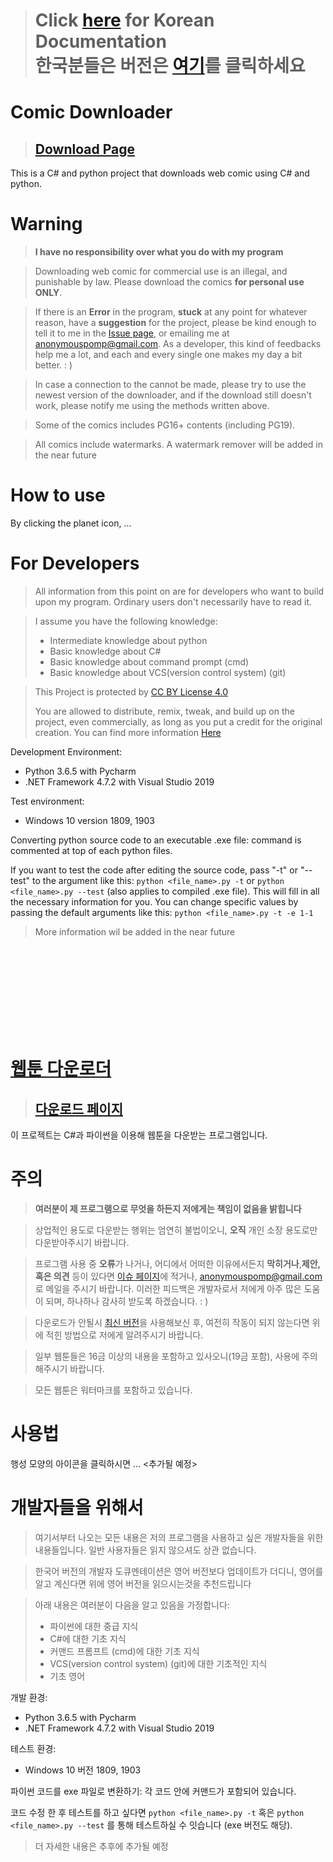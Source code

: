 ># Click [here](#kor) for Korean Documentation<br>한국분들은 버전은 [여기](#kor)를 클릭하세요

# Comic Downloader

> ## [Download Page](https://github.com/AnonymousPomp/Comic-Downloader/releases/)

This is a C# and python project that downloads web comic using C# and python.

# Warning
>**I have no responsibility over what you do with my program**

>Downloading web comic for commercial use is an illegal, and punishable by law. Please download the comics **for personal use ONLY**.

>If there is an **Error** in the program, **stuck** at any point for whatever reason, have a **suggestion** for the project, please be kind enough to tell it to me in the [Issue page](https://github.com/AnonymousPomp/Comic-Downloader/issues), or emailing me at <anonymouspomp@gmail.com>. As a developer, this kind of  feedbacks help me a lot, and each and every single one makes my day a bit better. : )

>In case a connection to the cannot be made, please try to use the newest version of the downloader, and if the download still doesn't work, please notify me using the methods written above.

>Some of the comics includes PG16+ contents (including PG19).

>All comics include watermarks. A watermark remover will be added in the near future

# How to use
By clicking the planet icon, ...

# For Developers
>All information from this point on are for developers who want to build upon my program. Ordinary users don't necessarily have to read it.

>I assume you have the following knowledge:
>- Intermediate knowledge about python
>- Basic knowledge about C#
>- Basic knowledge about command prompt (cmd)
>- Basic knowledge about VCS(version control system) (git)

>This Project is protected by [CC BY License 4.0](https://creativecommons.org/licenses/by/4.0/)
>
>You are allowed to distribute, remix, tweak, and build up on the project, even commercially, as long as you put a credit for the original creation.
You can find more information [Here](https://en.wikipedia.org/wiki/Creative_Commons_license#Types_of_licenses)


Development Environment:
- Python 3.6.5 with Pycharm
- .NET Framework 4.7.2 with Visual Studio 2019

Test environment:
- Windows 10 version 1809, 1903

Converting python source code to an executable .exe file: command is commented at top of each python files.

If you want to test the code after editing the source code, pass "-t" or "--test" to the argument like this: `python <file_name>.py -t` or `python <file_name>.py --test` (also applies to compiled .exe file). This will fill in all the necessary information for you. You can change specific values by passing the default arguments like this: `python <file_name>.py -t -e 1-1`

>More information wil be added in the near future

<br>
<br>
<br>
<br>
<br>
<br>
<br>
<br>

# [웹툰 다운로더](#kor)
> ## [다운로드 페이지](https://github.com/AnonymousPomp/Comic-Downloader/releases/)

이 프로젝트는 C#과 파이썬을 이용해 웹툰을 다운받는 프로그램입니다.

# 주의
>**여러분이 제 프로그램으로 무엇을 하든지 저에게는 책임이 없음을 밝힙니다**

>상업적인 용도로 다운받는 행위는 엄연히 불법이오니, **오직** 개인 소장 용도로만 다운받아주시기 바랍니다.

>프로그램 사용 중 **오류**가 나거나, 어디에서 어떠한 이유에서든지 **막히거나**,**제안, 혹은 의견** 등이 있다면 [이슈 페이지](https://github.com/AnonymousPomp/Comic-Downloader/issues)에 적거나, <anonymouspomp@gmail.com>로 메일을 주시기 바랍니다. 이러한 피드백은 개발자로서 저에게 아주 많은 도움이 되며, 하나하나 감사히 받도록 하겠습니다. : )

>다운로드가 안될시 [최신 버전](https://github.com/AnonymousPomp/Comic-Downloader/releases/latest)을 사용해보신 후, 여전히 작동이 되지 않는다면 위에 적힌 방법으로 저에게 알려주시기 바랍니다.

>일부 웹툰들은 16금 이상의 내용을 포함하고 있사오니(19금 포함), 사용에 주의해주시기 바랍니다.

>모든 웹툰은 워터마크를 포함하고 있습니다.

# 사용법
행성 모양의 아이콘을 클릭하시면 ... <추가될 예정>

# 개발자들을 위해서
>여기서부터 나오는 모든 내용은 저의 프로그램을 사용하고 싶은 개발자들을 위한 내용들입니다. 일반 사용자들은 읽지 않으셔도 상관 없습니다.

>한국어 버전의 개발자 도큐멘테이션은 영어 버전보다 업데이트가 더디니, 영어를 알고 계신다면 위에 영어 버전을 읽으시는것을 추천드립니다

>아래 내용은 여러분이 다음을 알고 있음을 가정합니다:
>- 파이썬에 대한 중급 지식
>- C#에 대한 기초 지식
>- 커맨드 프롬프트 (cmd)에 대한 기초 지식
>- VCS(version control system) (git)에 대한 기초적인 지식
>- 기초 영어

개발 환경:
- Python 3.6.5 with Pycharm
- .NET Framework 4.7.2 with Visual Studio 2019

테스트 환경:
- Windows 10 버전 1809, 1903

파이썬 코드를 exe 파일로 변환하기: 각 코드 안에 커맨드가 포함되어 있습니다.

코드 수정 한 후 테스트를 하고 싶다면 `python <file_name>.py -t` 혹은 `python <file_name>.py --test` 를 통해 테스트하실 수 잇습니다 (exe 버전도 해당).

>더 자세한 내용은 추후에 추가될 예정